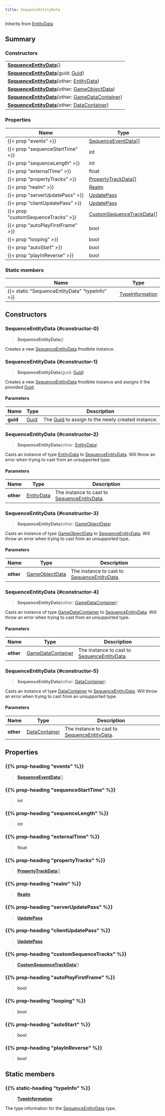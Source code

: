 ```yaml
---
title: SequenceEntityData
---
```


Inherits from [EntityData](/vext/ref/fb/entitydata)

## Summary

### Constructors

|  |
| --- |
| **[SequenceEntityData](#constructor-0)**() |
| **[SequenceEntityData](#constructor-1)**(guid: [Guid](/vext/ref/shared/type/guid)) |
| **[SequenceEntityData](#constructor-2)**(other: [EntityData](/vext/ref/fb/entitydata)) |
| **[SequenceEntityData](#constructor-3)**(other: [GameObjectData](/vext/ref/fb/gameobjectdata)) |
| **[SequenceEntityData](#constructor-4)**(other: [GameDataContainer](/vext/ref/fb/gamedatacontainer)) |
| **[SequenceEntityData](#constructor-5)**(other: [DataContainer](/vext/ref/shared/type/datacontainer)) |

### Properties

| Name | Type |
| ---- | ---- |
| {{< prop "events" >}} | [SequenceEventData](/vext/ref/fb/sequenceeventdata)[] |
| {{< prop "sequenceStartTime" >}} | int |
| {{< prop "sequenceLength" >}} | int |
| {{< prop "externalTime" >}} | float |
| {{< prop "propertyTracks" >}} | [PropertyTrackData](/vext/ref/fb/propertytrackdata)[] |
| {{< prop "realm" >}} | [Realm](/vext/ref/fb/realm) |
| {{< prop "serverUpdatePass" >}} | [UpdatePass](/vext/ref/fb/updatepass) |
| {{< prop "clientUpdatePass" >}} | [UpdatePass](/vext/ref/fb/updatepass) |
| {{< prop "customSequenceTracks" >}} | [CustomSequenceTrackData](/vext/ref/fb/customsequencetrackdata)[] |
| {{< prop "autoPlayFirstFrame" >}} | bool |
| {{< prop "looping" >}} | bool |
| {{< prop "autoStart" >}} | bool |
| {{< prop "playInReverse" >}} | bool |

### Static members

| Name | Type |
| ---- | ---- |
| {{< static "SequenceEntityData" "typeInfo" >}} | [TypeInformation](/vext/ref/shared/type/typeinformation) |

## Constructors

### SequenceEntityData {#constructor-0}

> **SequenceEntityData**()

Creates a new [SequenceEntityData](/vext/ref/fb/sequenceentitydata) frostbite instance.

### SequenceEntityData {#constructor-1}

> **SequenceEntityData**(guid: [Guid](/vext/ref/shared/type/guid))

Creates a new [SequenceEntityData](/vext/ref/fb/sequenceentitydata) frostbite instance and assigns it the provided [Guid](/vext/ref/shared/type/guid).

#### Parameters

| Name | Type | Description |
| ---- | ---- | ----------- |
| **guid** | [Guid](/vext/ref/shared/type/guid) | The [Guid](/vext/ref/shared/type/guid) to assign to the newly created instance. |

### SequenceEntityData {#constructor-2}

> **SequenceEntityData**(other: [EntityData](/vext/ref/fb/entitydata))

Casts an instance of type [EntityData](/vext/ref/fb/entitydata) to [SequenceEntityData](/vext/ref/fb/sequenceentitydata). Will throw an error when trying to cast from an unsupported type.

#### Parameters

| Name | Type | Description |
| ---- | ---- | ----------- |
| **other** | [EntityData](/vext/ref/fb/entitydata) | The instance to cast to [SequenceEntityData](/vext/ref/fb/sequenceentitydata). |

### SequenceEntityData {#constructor-3}

> **SequenceEntityData**(other: [GameObjectData](/vext/ref/fb/gameobjectdata))

Casts an instance of type [GameObjectData](/vext/ref/fb/gameobjectdata) to [SequenceEntityData](/vext/ref/fb/sequenceentitydata). Will throw an error when trying to cast from an unsupported type.

#### Parameters

| Name | Type | Description |
| ---- | ---- | ----------- |
| **other** | [GameObjectData](/vext/ref/fb/gameobjectdata) | The instance to cast to [SequenceEntityData](/vext/ref/fb/sequenceentitydata). |

### SequenceEntityData {#constructor-4}

> **SequenceEntityData**(other: [GameDataContainer](/vext/ref/fb/gamedatacontainer))

Casts an instance of type [GameDataContainer](/vext/ref/fb/gamedatacontainer) to [SequenceEntityData](/vext/ref/fb/sequenceentitydata). Will throw an error when trying to cast from an unsupported type.

#### Parameters

| Name | Type | Description |
| ---- | ---- | ----------- |
| **other** | [GameDataContainer](/vext/ref/fb/gamedatacontainer) | The instance to cast to [SequenceEntityData](/vext/ref/fb/sequenceentitydata). |

### SequenceEntityData {#constructor-5}

> **SequenceEntityData**(other: [DataContainer](/vext/ref/shared/type/datacontainer))

Casts an instance of type [DataContainer](/vext/ref/shared/type/datacontainer) to [SequenceEntityData](/vext/ref/fb/sequenceentitydata). Will throw an error when trying to cast from an unsupported type.

#### Parameters

| Name | Type | Description |
| ---- | ---- | ----------- |
| **other** | [DataContainer](/vext/ref/shared/type/datacontainer) | The instance to cast to [SequenceEntityData](/vext/ref/fb/sequenceentitydata). |

## Properties

### {{% prop-heading "events" %}}

> **[SequenceEventData](/vext/ref/fb/sequenceeventdata)**[]

### {{% prop-heading "sequenceStartTime" %}}

> **int**

### {{% prop-heading "sequenceLength" %}}

> **int**

### {{% prop-heading "externalTime" %}}

> **float**

### {{% prop-heading "propertyTracks" %}}

> **[PropertyTrackData](/vext/ref/fb/propertytrackdata)**[]

### {{% prop-heading "realm" %}}

> **[Realm](/vext/ref/fb/realm)**

### {{% prop-heading "serverUpdatePass" %}}

> **[UpdatePass](/vext/ref/fb/updatepass)**

### {{% prop-heading "clientUpdatePass" %}}

> **[UpdatePass](/vext/ref/fb/updatepass)**

### {{% prop-heading "customSequenceTracks" %}}

> **[CustomSequenceTrackData](/vext/ref/fb/customsequencetrackdata)**[]

### {{% prop-heading "autoPlayFirstFrame" %}}

> **bool**

### {{% prop-heading "looping" %}}

> **bool**

### {{% prop-heading "autoStart" %}}

> **bool**

### {{% prop-heading "playInReverse" %}}

> **bool**

## Static members

### {{% static-heading "typeInfo" %}}

> **[TypeInformation](/vext/ref/shared/type/typeinformation)**

The type information for the [SequenceEntityData](/vext/ref/fb/sequenceentitydata) type.

